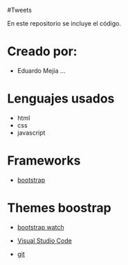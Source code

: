 #Tweets

En este repositorio se incluye el código.
# Creado por:
* Eduardo Mejia ...

# Lenguajes usados

* html
* css
* javascript 

# Frameworks

* [bootstrap](https://getbootstrap.com/)

# Themes boostrap 

* [bootstrap watch](https://bootswatch.com/)

* [Visual Studio Code](https://code.visualstudio.com/)
* [git](https://git-scm.com/)
